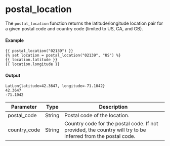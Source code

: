 # postal_location
The `postal_location` function returns the latitude/longitude location pair for a given postal code and country code (limited to US, CA, and GB).

#### Example
```jinja2
{{ postal_location("02139") }}
{% set location = postal_location("02139", "US") %}
{{ location.latitude }}
{{ location.longitude }}
```

#### Output
```jinja2
LatLon{latitude=42.3647, longitude=-71.1042}
42.3647
-71.1042
```

| Parameter | Type | Description | 
|  ------  |  ------  |  ------  | 
| postal_code | String | Postal code of the location. | 
| country_code | String | Country code for the postal code. If not provided, the country will try to be inferred from the postal code. | 

